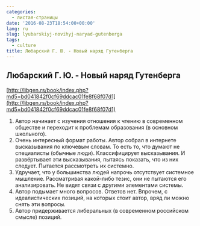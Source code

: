 ```yaml
---
categories:
  - листая-страницы
date: '2016-08-23T18:54:00+00:00'
lang: ru
slug: lyubarskiyj-novihyj-naryad-gutenberga
tags:
  - culture
title: Любарский Г. Ю. - Новый наряд Гутенберга
---
```


## Любарский Г. Ю. - Новый наряд Гутенберга

[http://libgen.rs/book/index.php?md5=bd041842f0cf69ddcac01fe8f68f07d1](http://libgen.rs/book/index.php?md5=bd041842f0cf69ddcac01fe8f68f07d1)  

<!--more-->

1.  Автор начинает с изучения отношения к чтению в современном обществе и переходит к проблемам образования (в основном школьного).
2.  Очень интересный формат работы. Автор собрал в интернете высказывания по ключевым словам. То есть то, что думают не специалисты (обычные люди). Классифицирует высказывания. И развёртывает эти высказывания, пытаясь показать, что из них следует. Пытается рассмотреть их системно.
3.  Удручает, что у большинства людей напрочь отсутствует системное мышление. Рассматривая какой-либо тезис, они не пытаются его анализировать. Не видят связи с другими элементами системы.
4.  Автор подымает много вопросов. Ответов нет. Впрочем, с идеалистических позиций, на которых стоит автор, вряд ли можно снять эти вопросы.
5.  Автор придерживается либеральных (в современном российском смысле) позиций.
